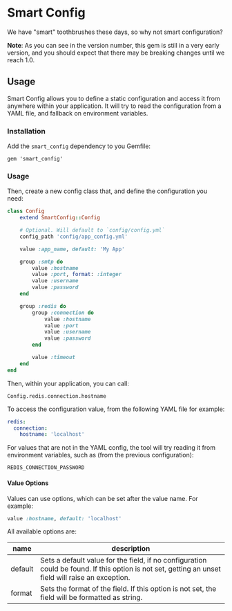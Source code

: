 # Smart Config

We have "smart" toothbrushes these days, so why not smart configuration?

**Note**: As you can see in the version number, this gem is still in a very early version, and you should expect that there may be breaking changes until we reach 1.0.

## Usage

Smart Config allows you to define a static configuration and access it from anywhere within your application.
It will try to read the configuration from a YAML file, and fallback on environment variables.

### Installation

Add the `smart_config` dependency to you Gemfile:

```
gem 'smart_config'
```

### Usage

Then, create a new config class that, and define the configuration you need:

```ruby
class Config
	extend SmartConfig::Config

	# Optional. Will default to `config/config.yml`
	config_path 'config/app_config.yml'

	value :app_name, default: 'My App'

	group :smtp do
		value :hostname
		value :port, format: :integer
		value :username
		value :password
	end

	group :redis do
		group :connection do
			value :hostname
			value :port
			value :username
			value :password
		end

		value :timeout
	end
end
```

Then, within your application, you can call:

```
Config.redis.connection.hostname
```

To access the configuration value, from the following YAML file for example:

```yaml
redis:
  connection:
    hostname: 'localhost'
```

For values that are not  in the YAML config, the tool will try reading it from environment variables, such as (from the previous configuration):

```
REDIS_CONNECTION_PASSWORD
```

#### Value Options

Values can use options, which can be set after the value name. For example:

```ruby
value :hostname, default: 'localhost'
```

All available options are:

| name      | description                                                                                                                                        |
|-----------|----------------------------------------------------------------------------------------------------------------------------------------------------|
| default   | Sets a default value for the field, if no configuration could be found. If this option is not set, getting an unset field will raise an exception. |
| format    | Sets the format of the field. If this option is not set, the field will be formatted as string.                                                    |

